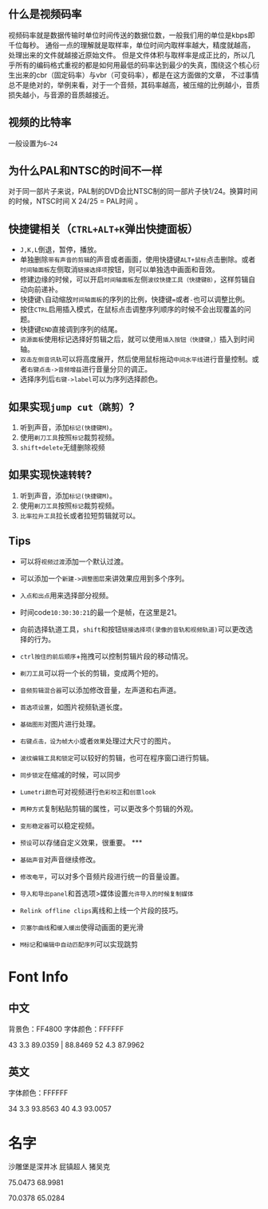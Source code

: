 ## 什么是视频码率

视频码率就是数据传输时单位时间传送的数据位数，一般我们用的单位是kbps即千位每秒。
通俗一点的理解就是取样率，单位时间内取样率越大，精度就越高，处理出来的文件就越接近原始文件。
但是文件体积与取样率是成正比的，所以几乎所有的编码格式重视的都是如何用最低的码率达到最少的失真，围绕这个核心衍生出来的cbr（固定码率）与vbr（可变码率），都是在这方面做的文章，
不过事情总不是绝对的，举例来看，对于一个音频，其码率越高，被压缩的比例越小，音质损失越小，与音源的音质越接近。

## 视频的比特率

一般设置为`6~24`

## 为什么PAL和NTSC的时间不一样

对于同一部片子来说，PAL制的DVD会比NTSC制的同一部片子快1/24。换算时间的时候，NTSC时间 X 24/25 = PAL时间 。

## 快捷键相关（`CTRL+ALT+K`弹出快捷面板）

- `J,K,L`倒退，暂停，播放。
- 单独删除`带有声音的剪辑`的声音或者画面，使用快捷键`ALT+鼠标`点击删除。或者`时间轴面板`左侧取消`链接选择项`按钮，则可以单独选中画面和音效。
- 修建边缘的时候，可以开启`时间轴面板`左侧`波纹快捷工具（快捷键B）`，这样剪辑自动向前递补。
- 快捷键`\`自动缩放`时间轴面板`的序列的比例，快捷键`=`或者`-`也可以调整比例。
- 按住`CTRL`启用插入模式，在鼠标点击调整序列顺序的时候不会出现覆盖的问题。
- 快捷键`END`直接调到序列的结尾。
- `资源面板`使用标记选择好剪辑之后，就可以使用`插入按钮（快捷键,）`插入到时间轴。
- `双击左侧音讯轨`可以将高度展开，然后使用鼠标拖动`中间水平线`进行音量控制。或者`右键点击->音频增益`进行音量分贝的调正。
- 选择序列后`右键->label`可以为序列选择颜色。

## 如果实现`jump cut（跳剪）`?

1. 听到声音，添加`标记(快捷键M)`。
2. 使用`剃刀工具`按照`标记`裁剪视频。
3. `shift+delete`无缝删除视频

## 如果实现`快速转转`?

1. 听到声音，添加`标记(快捷键M)`。
2. 使用`剃刀工具`按照`标记`裁剪视频。
3. `比率拉升工具`拉长或者拉短剪辑就可以。

## Tips

- 可以将`视频过渡`添加一个默认过渡。
- 可以添加一个`新建->调整图层`来讲效果应用到多个序列。


- `入点和出点`用来选择部分视频。

- 时间code`10:30:30:21`的最一个是帧，在这里是21。

- 向前选择轨道工具，`shift`和按钮`链接选择项(录像的音轨和视频轨道)`可以更改选择的行为。

- `ctrl按住的前后顺序`+拖拽可以控制剪辑片段的移动情况。

- `剃刀工具`可以将一个长的剪辑，变成两个短的。

- `音频剪辑混合器`可以添加修改音量，左声道和右声道。

- `首选项设置`，如图片视频轨道长度。

- `基础图形`对图片进行处理。

- `右键点击，设为帧大小`或者`效果`处理过大尺寸的图片。

- `波纹编辑工具和锁定`可以较好的剪辑，也可在程序窗口进行剪辑。

- `同步锁定`在缩减的时候，可以同步

- `Lumetri颜色`可对视频进行`色彩校正`和`创意look`

- `两种方式`复制粘贴剪辑的属性，可以更改多个剪辑的外观。

- `变形稳定器`可以稳定视频。

- `预设`可以存储自定义效果，很重要。    ***

- `基础声音`对声音继续修改。

- `修改电平`，可以对多个音频片段进行统一的音量设置。

- `导入和导出panel`和首选项>媒体设置`允许导入的时候复制媒体`

- `Relink offline clips`离线和上线一个片段的技巧。

- `贝塞尔曲线`和`缓入缓出`使得动画面的更光滑

- `M标记`和`编辑中自动匹配序列`可以实现跳剪

# Font Info

## 中文

背景色：FF4800
字体颜色：FFFFFF

43 3.3 89.0359 | 88.8469
52 4.3 87.9962

## 英文

字体颜色：FFFFFF

34 3.3 93.8563
40 4.3 93.0057

# 名字

沙雕堡是深井冰
屁镇超人
猪吴克

75.0473 68.9981

70.0378 65.0284



